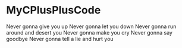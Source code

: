 # MyCPlusPlusCode
Never gonna give you up 
Never gonna let you down 
Never gonna run around and desert you 
Never gonna make you cry 
Never gonna say goodbye 
Never gonna tell a lie and hurt you
